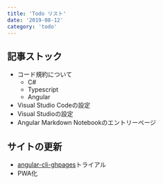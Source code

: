 ```yaml
---
title: 'Todo リスト'
date: '2019-08-12'
category: 'todo'
---
```


## 記事ストック

-   コード規約について
    -   C#
    -   Typescript
    -   Angular
-   Visual Studio Codeの設定
-   Visual Studioの設定
-   Angular Markdown Notebookのエントリーページ

## サイトの更新

-   [angular-cli-ghpages](https://github.com/angular-schule/angular-cli-ghpages)トライアル
-   PWA化
